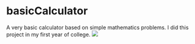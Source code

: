 # basicCalculator
A very basic calculator based on simple mathematics problems. I did this project in my first year of college.
<img src="![Calculator-image](https://user-images.githubusercontent.com/122520154/227475129-103753de-1960-4824-bd19-49aedbd4e518.jpg)
"/>
